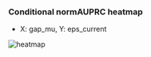 ### Conditional normAUPRC heatmap

- X: gap_mu, Y: eps_current

![heatmap](/home/elicer/project_0814_2/results/20250815-182310/holdout/conditional_heatmap_gap_mu_vs_eps_current.png)
